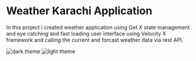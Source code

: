 # Weather Karachi Application

In this project i created weather application using Get X state management and eye catching and fast loading user interface using Velocity X framework and calling the current and forcast weather data via rest API.


![dark theme](https://user-images.githubusercontent.com/51918818/231224724-46545f32-5838-43b7-b9a1-9920b3fcfaf2.JPG)
![light theme](https://user-images.githubusercontent.com/51918818/231224744-e2c16639-f856-4f20-8df0-9483fa440a5a.JPG)

